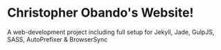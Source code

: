 Christopher Obando's Website!
=============================

A web-development project including full setup for Jekyll, Jade, GulpJS, SASS, AutoPrefixer &amp; BrowserSync